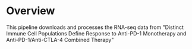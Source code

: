 # Overview

This pipeline downloads and processes the RNA-seq data from "Distinct Immune Cell Populations Define Response to Anti-PD-1 Monotherapy and Anti-PD-1/Anti-CTLA-4 Combined Therapy"
